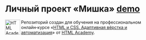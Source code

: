# Личный проект «Мишка» [demo](https://katemoro.github.io/mishka)

<a href="https://htmlacademy.ru/intensive/adaptive"><img align="left" width="50" height="50" alt="HTML Academy" src="https://up.htmlacademy.ru/static/img/intensive/adaptive/logo-for-github-2.png"></a>

Репозиторий создан для обучения на профессиональном онлайн‑курсе «[HTML и CSS. Адаптивная вёрстка и автоматизация](https://htmlacademy.ru/intensive/adaptive)» от [HTML Academy](https://htmlacademy.ru).

[check-image]: https://github.com/htmlacademy-adaptive/1643657-mishka-22/workflows/Project%20check/badge.svg?branch=master
[check-url]: https://github.com/htmlacademy-adaptive/1643657-mishka-22/actions
